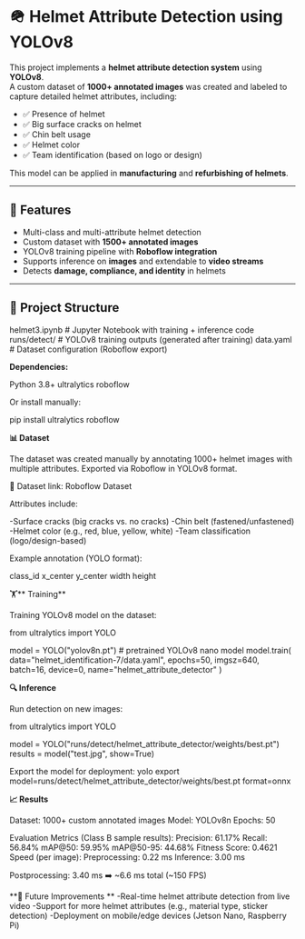 # 🪖 Helmet Attribute Detection using YOLOv8

This project implements a **helmet attribute detection system** using **YOLOv8**.  
A custom dataset of **1000+ annotated images** was created and labeled to capture detailed helmet attributes, including:

- ✅ Presence of helmet  
- ✅ Big surface cracks on helmet  
- ✅ Chin belt usage  
- ✅ Helmet color  
- ✅ Team identification (based on logo or design)  

This model can be applied in **manufacturing** and **refurbishing of helmets**.

---

## 🚀 Features
- Multi-class and multi-attribute helmet detection  
- Custom dataset with **1500+ annotated images**  
- YOLOv8 training pipeline with **Roboflow integration**  
- Supports inference on **images** and extendable to **video streams**  
- Detects **damage, compliance, and identity** in helmets  

---

## 📂 Project Structure
helmet3.ipynb # Jupyter Notebook with training + inference code
runs/detect/ # YOLOv8 training outputs (generated after training)
data.yaml # Dataset configuration (Roboflow export)

**Dependencies:**

Python 3.8+
ultralytics
roboflow

Or install manually:

pip install ultralytics roboflow

**📊 Dataset**

The dataset was created manually by annotating 1000+ helmet images with multiple attributes.
Exported via Roboflow in YOLOv8 format.

🔗 Dataset link: Roboflow Dataset

Attributes include:

-Surface cracks (big cracks vs. no cracks)
-Chin belt (fastened/unfastened)
-Helmet color (e.g., red, blue, yellow, white)
-Team classification (logo/design-based)

Example annotation (YOLO format):

class_id x_center y_center width height

🏋️** Training**

Training YOLOv8 model on the dataset:

from ultralytics import YOLO

model = YOLO("yolov8n.pt")  # pretrained YOLOv8 nano model
model.train(
    data="helmet_identification-7/data.yaml",
    epochs=50,
    imgsz=640,
    batch=16,
    device=0,
    name="helmet_attribute_detector"
)

**🔍 Inference**

Run detection on new images:

from ultralytics import YOLO

model = YOLO("runs/detect/helmet_attribute_detector/weights/best.pt")
results = model("test.jpg", show=True)

Export the model for deployment:
yolo export model=runs/detect/helmet_attribute_detector/weights/best.pt format=onnx

**📈 Results**

Dataset: 1000+ custom annotated images
Model: YOLOv8n
Epochs: 50

Evaluation Metrics (Class B sample results):
Precision: 61.17%
Recall: 56.84%
mAP@50: 59.95%
mAP@50-95: 44.68%
Fitness Score: 0.4621
Speed (per image):
Preprocessing: 0.22 ms
Inference: 3.00 ms

Postprocessing: 3.40 ms
➡️ ~6.6 ms total (~150 FPS)

**📌 Future Improvements
**
-Real-time helmet attribute detection from live video
-Support for more helmet attributes (e.g., material type, sticker detection)
-Deployment on mobile/edge devices (Jetson Nano, Raspberry Pi)
